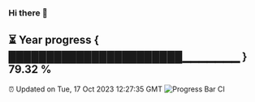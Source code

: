 ### Hi there 👋
⏳ Year progress { ███████████████████████▁▁▁▁▁▁▁ } 79.32 %
---
⏰ Updated on Tue, 17 Oct 2023 12:27:35 GMT
![Progress Bar CI](https://github.com/liununu/liununu/workflows/Progress%20Bar%20CI/badge.svg)
